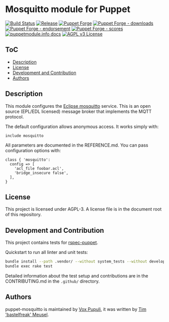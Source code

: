 # Mosquitto module for Puppet

[![Build Status](https://github.com/voxpupuli/puppet-mosquitto/workflows/CI/badge.svg)](https://github.com/voxpupuli/puppet-mosquitto/actions?query=workflow%3ACI)
[![Release](https://github.com/voxpupuli/puppet-mosquitto/actions/workflows/release.yml/badge.svg)](https://github.com/voxpupuli/puppet-mosquitto/actions/workflows/release.yml)
[![Puppet Forge](https://img.shields.io/puppetforge/v/puppet/mosquitto.svg)](https://forge.puppetlabs.com/puppet/mosquitto)
[![Puppet Forge - downloads](https://img.shields.io/puppetforge/dt/puppet/mosquitto.svg)](https://forge.puppetlabs.com/puppet/mosquitto)
[![Puppet Forge - endorsement](https://img.shields.io/puppetforge/e/puppet/mosquitto.svg)](https://forge.puppetlabs.com/puppet/mosquitto)
[![Puppet Forge - scores](https://img.shields.io/puppetforge/f/puppet/mosquitto.svg)](https://forge.puppetlabs.com/puppet/mosquitto)
[![puppetmodule.info docs](http://www.puppetmodule.info/images/badge.png)](http://www.puppetmodule.info/m/puppet-mosquitto)
[![AGPL v3 License](https://img.shields.io/github/license/voxpupuli/puppet-mosquitto.svg)](LICENSE)

## ToC

* [Description](#description)
* [License](#license)
* [Development and Contribution](#development-and-contribution)
* [Authors](#authors)

## Description

This module configures the [Eclipse mosquitto](https://mosquitto.org/) service. This is an open source (EPL/EDL licensed) message broker that implements the MQTT protocol.

The default configuration allows anonymous access. It works simply with:

```puppet
include mosquitto
```

All parameters are documented in the REFERENCE.md. You can pass configuration options with:

```puppet
class { 'mosquitto':
  config => [
    'acl_file foobar.acl',
    'bridge_insecure false',
  ],
}
```

## License

This project is licensed under AGPL-3. A license file is in the document root of this repository.

## Development and Contribution

This project contains tests for [rspec-puppet](http://rspec-puppet.com/).

Quickstart to run all linter and unit tests:

```bash
bundle install --path .vendor/ --without system_tests --without development --without release
bundle exec rake test
```

Detailed information about the test setup and contributions are in the CONTRIBUTING.md in the `.github/` directory.

## Authors

puppet-mosquitto is maintained by [Vox Pupuli](https://voxpupuli.org), it was written by [Tim 'bastelfreak' Meusel](https://github.com/bastelfreak).
